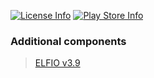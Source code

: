 [![License Info](https://img.shields.io/badge/license-Apache-blue.svg?style=flat-square)](https://github.com/TimScriptov/Disassembler) [![Play Store Info](https://img.shields.io/badge/Play_Store-v2.5-blue.svg?style=flat-square)](https://play.google.com/store/apps/details?id=com.mcal.disassembler)

### Additional components
> [ELFIO v3.9][1]<br>

[1]: https://github.com/serge1/ELFIO
